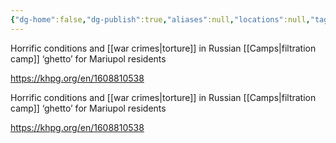 ```yaml
---
{"dg-home":false,"dg-publish":true,"aliases":null,"locations":null,"tag":null,"date":null,"title":"Horrific conditions and torture in Russian filtration camp ‘ghetto’ for Mariupol residents","permalink":"/horrific-conditions-and-torture-in-russian-filtration-camp-ghetto-for-mariupol-residents/","dgHomeLink":true,"dgPassFrontmatter":true}
---
```



Horrific conditions and [[war crimes|torture]] in Russian [[Camps|filtration camp]] ‘ghetto’ for Mariupol residents

https://khpg.org/en/1608810538

Horrific conditions and [[war crimes|torture]] in Russian [[Camps|filtration camp]] ‘ghetto’ for Mariupol residents

https://khpg.org/en/1608810538

